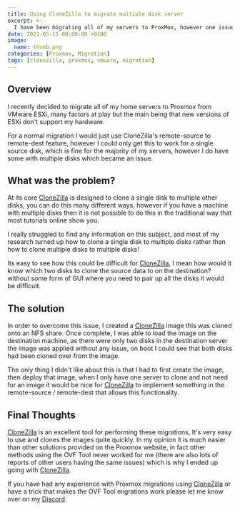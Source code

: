 ```yaml
---
title: Using CloneZilla to migrate multiple disk server
excerpt: >-
  I have been migrating all of my servers to ProxMox, however one issue I found was migrating VMs with multiple disks, in this article I explain my process.
date: 2021-05-15 00:00:00 +0100
image:
  name: thumb.png
categories: [Proxmox, Migration]
tags: [clonezilla, proxmox, vmware, migration]
---
```


## Overview

I recently decided to migrate all of my home servers to Proxmox from VMware ESXi, many factors at play but the main being that new versions of ESXi don't support my hardware.

For a normal migration I would just use CloneZilla's remote-source to remote-dest feature, however I could only get this to work for a single source disk, which is fine for the majority of my servers, however I do have some with multiple disks which became an issue.

## What was the problem?

At its core [CloneZilla](https://clonezilla.org/) is designed to clone a single disk to multiple other disks, you can do this many different ways, however if you have a machine with multiple disks then it is not possible to do this in the traditional way that most tutorials online show you.

I really struggled to find any information on this subject, and most of my research turned up how to clone a single disk to multiple disks rather than how to clone multiple disks to multiple disks!

Its easy to see how this could be difficult for [CloneZilla](https://clonezilla.org/), I mean how would it know which two disks to clone the source data to on the destination? without some form of GUI where you need to pair up all the disks it would be difficult.

## The solution

In order to overcome this issue, I created a [CloneZilla](https://clonezilla.org/) image this was cloned onto an NFS share. Once complete, I was able to load the image on the destination machine, as there were only two disks in the destination server the image was applied without any issue, on boot I could see that both disks had been cloned over from the image.

The only thing I didn't like about this is that I had to first create the image, then deploy that image, when I only have one server to clone and not need for an image it would be nice for [CloneZilla](https://clonezilla.org/) to implement something in the remote-source / remote-dest that allows this functionality.

## Final Thoughts

[CloneZilla](https://clonezilla.org/) is an excellent tool for performing these migrations, It's very easy to use and clones the images quite quickly. In my opinion it is much easier than other solutions provided on the Proxmox website, in fact other methods using the OVF Tool never worked for me (there are also lots of reports of other users having the same issues) which is why I ended up going with [CloneZilla](https://clonezilla.org/).

If you have had any experience with Proxmox migrations using [CloneZilla](https://clonezilla.org/) or have a trick that makes the OVF Tool migrations work please let me know over on my [Discord](https://discord.gg/6fmekudc8Q).
